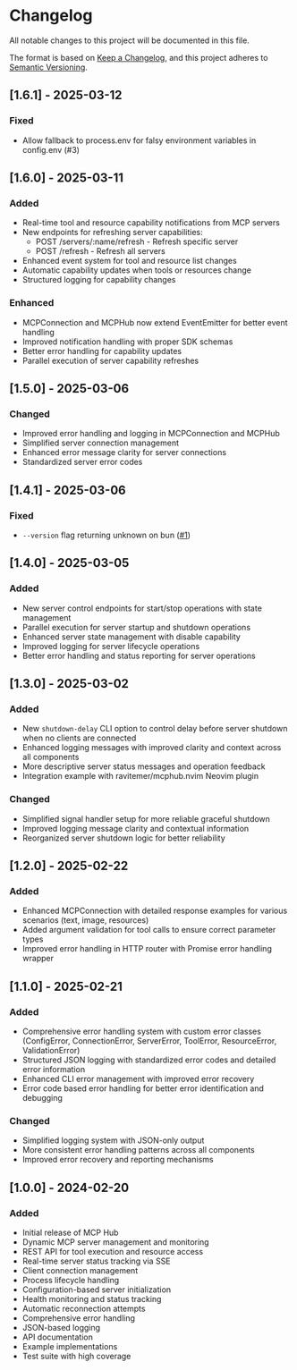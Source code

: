 # Changelog

All notable changes to this project will be documented in this file.

The format is based on [Keep a Changelog](https://keepachangelog.com/),
and this project adheres to [Semantic Versioning](https://semver.org/spec/v2.0.0.html).

## [1.6.1] - 2025-03-12

### Fixed

- Allow fallback to process.env for falsy environment variables in config.env (#3)

## [1.6.0] - 2025-03-11

### Added

- Real-time tool and resource capability notifications from MCP servers
- New endpoints for refreshing server capabilities:
  - POST /servers/:name/refresh - Refresh specific server
  - POST /refresh - Refresh all servers
- Enhanced event system for tool and resource list changes
- Automatic capability updates when tools or resources change
- Structured logging for capability changes

### Enhanced

- MCPConnection and MCPHub now extend EventEmitter for better event handling
- Improved notification handling with proper SDK schemas
- Better error handling for capability updates
- Parallel execution of server capability refreshes

## [1.5.0] - 2025-03-06

### Changed

- Improved error handling and logging in MCPConnection and MCPHub
- Simplified server connection management
- Enhanced error message clarity for server connections
- Standardized server error codes

## [1.4.1] - 2025-03-06

### Fixed

- `--version` flag returning unknown on bun ([#1](https://github.com/ravitemer/mcp-hub/issues/1))

## [1.4.0] - 2025-03-05

### Added

- New server control endpoints for start/stop operations with state management
- Parallel execution for server startup and shutdown operations
- Enhanced server state management with disable capability
- Improved logging for server lifecycle operations
- Better error handling and status reporting for server operations

## [1.3.0] - 2025-03-02

### Added

- New `shutdown-delay` CLI option to control delay before server shutdown when no clients are connected
- Enhanced logging messages with improved clarity and context across all components
- More descriptive server status messages and operation feedback
- Integration example with ravitemer/mcphub.nvim Neovim plugin

### Changed

- Simplified signal handler setup for more reliable graceful shutdown
- Improved logging message clarity and contextual information
- Reorganized server shutdown logic for better reliability

## [1.2.0] - 2025-02-22

### Added

- Enhanced MCPConnection with detailed response examples for various scenarios (text, image, resources)
- Added argument validation for tool calls to ensure correct parameter types
- Improved error handling in HTTP router with Promise error handling wrapper

## [1.1.0] - 2025-02-21

### Added

- Comprehensive error handling system with custom error classes (ConfigError, ConnectionError, ServerError, ToolError, ResourceError, ValidationError)
- Structured JSON logging with standardized error codes and detailed error information
- Enhanced CLI error management with improved error recovery
- Error code based error handling for better error identification and debugging

### Changed

- Simplified logging system with JSON-only output
- More consistent error handling patterns across all components
- Improved error recovery and reporting mechanisms

## [1.0.0] - 2024-02-20

### Added

- Initial release of MCP Hub
- Dynamic MCP server management and monitoring
- REST API for tool execution and resource access
- Real-time server status tracking via SSE
- Client connection management
- Process lifecycle handling
- Configuration-based server initialization
- Health monitoring and status tracking
- Automatic reconnection attempts
- Comprehensive error handling
- JSON-based logging
- API documentation
- Example implementations
- Test suite with high coverage
